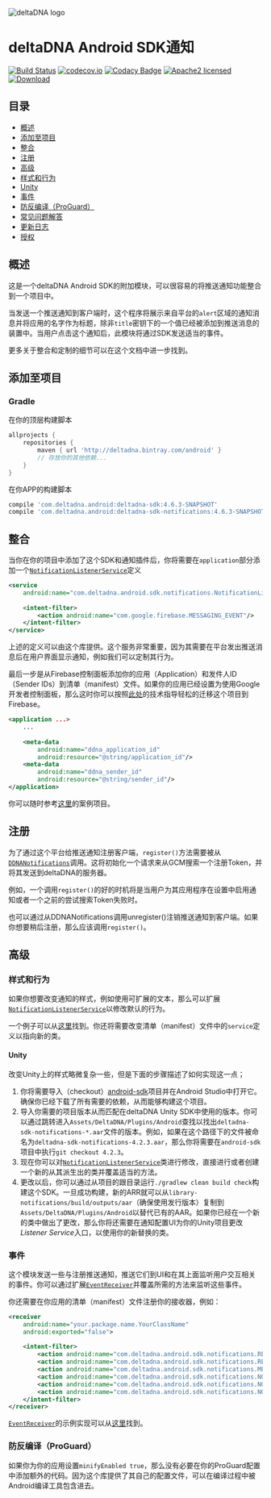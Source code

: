 ![deltaDNA logo](https://deltadna.com/wp-content/uploads/2015/06/deltadna_www@1x.png)

# deltaDNA Android SDK通知
[![Build Status](https://travis-ci.org/deltaDNA/android-sdk.svg)](https://travis-ci.org/deltaDNA/android-sdk)
[![codecov.io](https://codecov.io/github/deltaDNA/android-sdk/coverage.svg)](https://codecov.io/github/deltaDNA/android-sdk)
[![Codacy Badge](https://api.codacy.com/project/badge/grade/b5546fd90d3b4b2182961602da6086d8)](https://www.codacy.com/app/deltaDNA/android-sdk)
[![Apache2 licensed](https://img.shields.io/badge/license-Apache-blue.svg)](./LICENSE)
[![Download](https://api.bintray.com/packages/deltadna/android/deltadna-sdk/images/download.svg)](https://bintray.com/deltadna/android/deltadna-sdk/_latestVersion)

## 目录
* [概述](#概述)
* [添加至项目](#添加至项目)
* [整合](#整合)
* [注册](#注册)
* [高级](#高级)
 * [样式和行为](#样式和行为)
  * [Unity](#unity)
 * [事件](#事件)
 * [防反编译（ProGuard）](#防反编译（ProGuard）)
* [常见问题解答](#常见问题解答)
* [更新日志](#更新日志)
* [授权](#授权)

## 概述
这是一个deltaDNA Android SDK的附加模块，可以很容易的将推送通知功能整合到一个项目中。

当发送一个推送通知到客户端时，这个程序将展示来自平台的`alert`区域的通知消息并将应用的名字作为标题，除非`title`密钥下的一个值已经被添加到推送消息的装置中。当用户点击这个通知后，此模块将通过SDK发送适当的事件。

更多关于整合和定制的细节可以在这个文档中进一步找到。

## 添加至项目
### Gradle
在你的顶层构建脚本
```groovy
allprojects {
    repositories {
        maven { url 'http://deltadna.bintray.com/android' }
        // 存放你的其他依赖...
    }
}
```
在你APP的构建脚本
```groovy
compile 'com.deltadna.android:deltadna-sdk:4.6.3-SNAPSHOT'
compile 'com.deltadna.android:deltadna-sdk-notifications:4.6.3-SNAPSHOT'
```

## 整合
当你在你的项目中添加了这个SDK和通知插件后，你将需要在`application`部分添加一个[`NotificationListenerService`](src/main/java/com/deltadna/android/sdk/notifications/NotificationListenerService.java)定义
```xml
<service
    android:name="com.deltadna.android.sdk.notifications.NotificationListenerService">
    
    <intent-filter>
        <action android:name="com.google.firebase.MESSAGING_EVENT"/>
    </intent-filter>
</service>
```
上述的定义可以由这个库提供。这个服务非常重要，因为其需要在平台发出推送消息后在用户界面显示通知，例如我们可以定制其行为。

最后一步是从Firebase控制面板添加你的应用（Application）和发件人ID（Sender IDs）到清单（manifest）文件。如果你的应用已经设置为使用Google开发者控制面板，那么这时你可以按照[此处](https://firebase.google.com/support/guides/google-android#migrate_your_console_project)的技术指导轻松的迁移这个项目到Firebase。
```xml
<application ...>
    ...
    
    <meta-data
        android:name="ddna_application_id"
        android:resource="@string/application_id"/>
    <meta-data
        android:name="ddna_sender_id"
        android:resource="@string/sender_id"/>
</application>
```

你可以随时参考[这里](../examples/notifications)的案例项目。

## 注册
为了通过这个平台给推送通知注册客户端，`register()`方法需要被从[`DDNANotifications`](src/main/java/com/deltadna/android/sdk/notifications/DDNANotifications.java)调用。这将初始化一个请求来从GCM搜索一个注册Token，并将其发送到deltaDNA的服务器。

例如，一个调用`register()`的好的时机将是当用户为其应用程序在设置中启用通知或者一个之前的尝试搜索Token失败时。

也可以通过从DDNANotifications调用unregister()注销推送通知到客户端。如果你想要稍后注册，那么应该调用`register()`。

## 高级
### 样式和行为
如果你想要改变通知的样式，例如使用可扩展的文本，那么可以扩展[`NotificationListenerService`](src/main/java/com/deltadna/android/sdk/notifications/NotificationListenerService.java)以修改默认的行为。

一个例子可以从[这里](../examples/notifications-style/src/main/java/com/deltadna/android/sdk/notifications/example/StyledNotificationListenerService.java)找到。你还将需要改变清单（manifest）文件中的`service`定义以指向新的类。

#### Unity
改变Unity上的样式略微复杂一些，但是下面的步骤描述了如何实现这一点；
1.  你将需要导入（checkout）[android-sdk](https://github.com/deltaDNA/android-sdk)项目并在Android Studio中打开它。确保你已经下载了所有需要的依赖，从而能够构建这个项目。
2.  导入你需要的项目版本从而匹配在deltaDNA Unity SDK中使用的版本。你可以通过跳转进入`Assets/DeltaDNA/Plugins/Android`查找以找出`deltadna-sdk-notifications-*.aar`文件的版本。例如，如果在这个路径下的文件被命名为`deltadna-sdk-notifications-4.2.3.aar`，那么你将需要在`android-sdk`项目中执行`git checkout 4.2.3`。
3.  现在你可以对[`NotificationListenerService`](src/main/java/com/deltadna/android/sdk/notifications/NotificationListenerService.java)类进行修改，直接进行或者创建一个新的从其派生出的类并覆盖适当的方法。
4.  更改以后，你可以通过从项目的跟目录运行`./gradlew clean build check`构建这个SDK。一旦成功构建，新的ARR就可以从`library-notifications/build/outputs/aar`（确保使用发行版本）复制到`Assets/DeltaDNA/Plugins/Android`以替代已有的AAR。如果你已经在一个新的类中做出了更改，那么你将还需要在通知配置UI为你的Unity项目更改*Listener Service*入口，以使用你的新替换的类。

### 事件
这个模块发送一些与注册推送通知，推送它们到UI和在其上面监听用户交互相关的事件。你可以通过扩展[`EventReceiver`](src/main/java/com/deltadna/android/sdk/notifications/EventReceiver.java)并覆盖所需的方法来监听这些事件。

你还需要在你应用的清单（manifest）文件注册你的接收器，例如：
```xml
<receiver
    android:name="your.package.name.YourClassName"
    android:exported="false">
    
    <intent-filter>
        <action android:name="com.deltadna.android.sdk.notifications.REGISTERED"/>
        <action android:name="com.deltadna.android.sdk.notifications.REGISTRATION_FAILED"/>
        <action android:name="com.deltadna.android.sdk.notifications.MESSAGE_RECEIVED"/>
        <action android:name="com.deltadna.android.sdk.notifications.NOTIFICATION_POSTED"/>
        <action android:name="com.deltadna.android.sdk.notifications.NOTIFICATION_OPENED"/>
        <action android:name="com.deltadna.android.sdk.notifications.NOTIFICATION_DISMISSED"/>
    </intent-filter>
</receiver>
```

[`EventReceiver`](src/main/java/com/deltadna/android/sdk/notifications/EventReceiver.java)的示例实现可以从[这里](../examples/notifications/src/main/java/com/deltadna/android/sdk/notifications/example/ExampleReceiver.java)找到。

### 防反编译（ProGuard）
如果你为你的应用设置`minifyEnabled true`，那么没有必要在你的ProGuard配置中添加额外的代码。因为这个库提供了其自己的配置文件，可以在编译过程中被Android编译工具包含进去。
